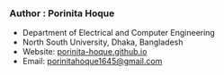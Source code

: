 ### Author : Porinita Hoque

- Department of Electrical and Computer Engineering
- North South University, Dhaka, Bangladesh
- Website: [porinita-hoque.github.io](https://porinita-hoque.github.io/)
- Email: porinitahoque1645@gmail.com
